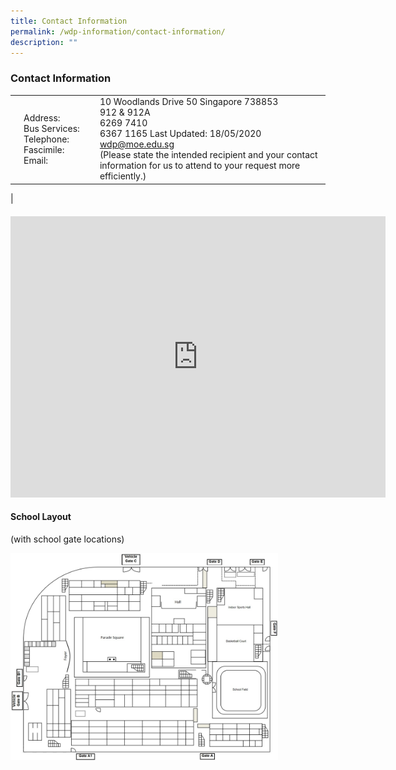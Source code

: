 ```yaml
---
title: Contact Information
permalink: /wdp-information/contact-information/
description: ""
---
```

### **Contact Information**

|  |  |  |
|---|---|---|
|  | Address:<br>Bus Services: Telephone:<br>Fascimile:<br>Email: | 10 Woodlands Drive 50 Singapore 738853<br>912 &amp; 912A<br>6269 7410<br>6367 1165 Last Updated: 18/05/2020<br>wdp@moe.edu.sg<br>(Please state the intended recipient and your contact information for us to attend to your request more efficiently.)
| 

#### **<iframe loading="lazy" allowfullscreen="" style="border:0;" height="450" width="600" src="https://www.google.com/maps/embed?pb=!1m18!1m12!1m3!1d352.54258294030404!2d103.79183108026889!3d1.4367253730133043!2m3!1f0!2f0!3f0!3m2!1i1024!2i768!4f13.1!3m3!1m2!1s0x31da13ad7fe28ee5%3A0x7fcae73321ef6465!2sWoodlands%20Primary%20School!5e0!3m2!1sen!2ssg!4v1676560062289!5m2!1sen!2ssg"></iframe>**


#### **School Layout**
(with school gate locations)

<img style="width:85%" src="/images/sch%20layout.jpg">